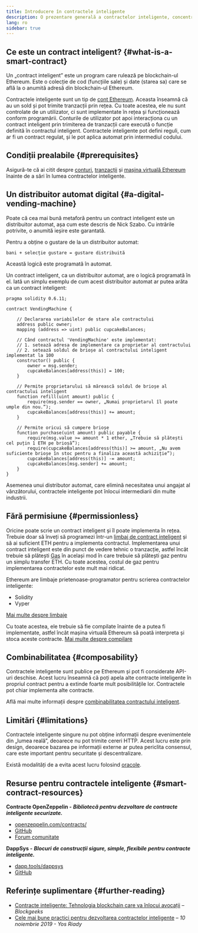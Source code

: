 ```yaml
---
title: Introducere în contractele inteligente
description: O prezentare generală a contractelor inteligente, concentrându-se pe caracteristicile unice și limitările lor.
lang: ro
sidebar: true
---
```


## Ce este un contract inteligent? {#what-is-a-smart-contract}

Un „contract inteligent” este un program care rulează pe blockchain-ul Ethereum. Este o colecție de cod (funcțiile sale) și date (starea sa) care se află la o anumită adresă din blockchain-ul Ethereum.

Contractele inteligente sunt un tip de [cont Ethereum](/developers/docs/accounts/). Aceasta înseamnă că au un sold și pot trimite tranzacții prin rețea. Cu toate acestea, ele nu sunt controlate de un utilizator, ci sunt implementate în rețea și funcționează conform programării. Conturile de utilizator pot apoi interacționa cu un contract inteligent prin trimiterea de tranzacții care execută o funcție definită în contractul inteligent. Contractele inteligente pot defini reguli, cum ar fi un contract regulat, și le pot aplica automat prin intermediul codului.

## Condiții prealabile {#prerequisites}

Asigură-te că ai citit despre [conturi](/developers/docs/accounts/), [tranzacții](/developers/docs/transactions/) și [mașina virtuală Ethereum](/developers/docs/evm/) înainte de a sări în lumea contractelor inteligente.

<!-- TODO simpler example... scheduling payments in Ethereum is actually difficult -->
<!-- TODO show an example smart contract, e.g. an implementation of a vending machine -->

## Un distribuitor automat digital {#a-digital-vending-machine}

Poate că cea mai bună metaforă pentru un contract inteligent este un distribuitor automat, așa cum este descris de Nick Szabo. Cu intrările potrivite, o anumită ieșire este garantată.

Pentru a obține o gustare de la un distribuitor automat:

```
bani + selecție gustare = gustare distribuită
```

Această logică este programată în automat.

Un contract inteligent, ca un distribuitor automat, are o logică programată în el. Iată un simplu exemplu de cum acest distribuitor automat ar putea arăta ca un contract inteligent:

```solidity
pragma solidity 0.6.11;

contract VendingMachine {

    // Declararea variabilelor de stare ale contractului
    address public owner;
    mapping (address => uint) public cupcakeBalances;

    // Când contractul 'VendingMachine' este implementat:
    // 1. setează adresa de implementare ca proprietar al contractului
    // 2. setează soldul de brioșe al contractului inteligent implementat la 100
    constructor() public {
        owner = msg.sender;
        cupcakeBalances[address(this)] = 100;
    }

    // Permite proprietarului să mărească soldul de brioșe al contractului inteligent
    function refill(uint amount) public {
        require(msg.sender == owner, „Numai proprietarul îl poate umple din nou.”);
        cupcakeBalances[address(this)] += amount;
    }

    // Permite oricui să cumpere brioșe
    function purchase(uint amount) public payable {
        require(msg.value >= amount * 1 ether, „Trebuie să plătești cel puțin 1 ETH pe brioșă”);
        require(cupcakeBalances[address(this)] >= amount, „Nu avem suficiente brioșe în stoc pentru a finaliza această achiziție”);
        cupcakeBalances[address(this)] -= amount;
        cupcakeBalances[msg.sender] += amount;
    }
}
```

Asemenea unui distributor automat, care elimină necesitatea unui angajat al vânzătorului, contractele inteligente pot înlocui intermediarii din multe industrii.

## Fără permisiune {#permissionless}

Oricine poate scrie un contract inteligent și îl poate implementa în rețea. Trebuie doar să înveți să programezi într-un [limbaj de contract inteligent](/developers/docs/smart-contracts/languages/) și să ai suficient ETH pentru a implementa contractul. Implementarea unui contract inteligent este din punct de vedere tehnic o tranzacție, astfel încât trebuie să plătești [Gas](/developers/docs/gas/) în același mod în care trebuie să plătești gaz pentru un simplu transfer ETH. Cu toate acestea, costul de gaz pentru implementarea contractelor este mult mai ridicat.

Ethereum are limbaje prietenoase-programator pentru scrierea contractelor inteligente:

- Solidity
- Vyper

[Mai multe despre limbaje](/developers/docs/smart-contracts/languages/)

Cu toate acestea, ele trebuie să fie compilate înainte de a putea fi implementate, astfel încât mașina virtuală Ethereum să poată interpreta și stoca aceste contracte. [Mai multe despre compilare](/developers/docs/smart-contracts/compiling/)

## Combinabilitatea {#composability}

Contractele inteligente sunt publice pe Ethereum și pot fi considerate API-uri deschise. Acest lucru înseamnă că poți apela alte contracte inteligente în propriul contract pentru a extinde foarte mult posibilitățile lor. Contractele pot chiar implementa alte contracte.

Află mai multe informații despre [combinabilitatea contractului inteligent](/developers/docs/smart-contracts/composability/).

## Limitări {#limitations}

Contractele inteligente singure nu pot obține informații despre evenimentele din „lumea reală”, deoarece nu pot trimite cereri HTTP. Acest lucru este prin design, deoarece bazarea pe informații externe ar putea periclita consensul, care este important pentru securitate și descentralizare.

Există modalități de a evita acest lucru folosind [oracole](/developers/docs/oracles/).

## Resurse pentru contractele inteligente {#smart-contract-resources}

**Contracte OpenZeppelin -** **_Bibliotecă pentru dezvoltare de contracte inteligente securizate._**

- [openzeppelin.com/contracts/](https://openzeppelin.com/contracts/)
- [GitHub](https://github.com/OpenZeppelin/openzeppelin-contracts)
- [Forum comunitate](https://forum.openzeppelin.com/c/general/16)

**DappSys -** **_Blocuri de construcții sigure, simple, flexibile pentru contracte inteligente._**

- [dapp.tools/dappsys](https://dapp.tools/dappsys/)
- [GitHub](https://github.com/dapphub/dappsys)

## Referințe suplimentare {#further-reading}

- [Contracte inteligente: Tehnologia blockchain care va înlocui avocații](https://blockgeeks.com/guides/smart-contracts/) _– Blockgeeks_
- [Cele mai bune practici pentru dezvoltarea contractelor inteligente](https://yos.io/2019/11/10/smart-contract-development-best-practices/) _– 10 noiembrie 2019 - Yos Riady_
